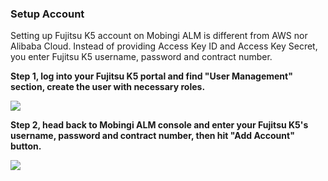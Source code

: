 ### Setup Account

Setting up Fujitsu K5 account on Mobingi ALM is different from AWS nor Alibaba Cloud. Instead of providing Access Key ID and Access Key Secret, you enter Fujitsu K5 username, password and contract number.

__Step 1, log into your Fujitsu K5 portal and find "User Management" section, create the user with necessary roles.__

<img src="https://learn-cdn.mobingi.com/images/setup-k5-account2.png" class="img-responsive img-thumbnail" />


__Step 2, head back to Mobingi ALM console and enter your Fujitsu K5's username, password and contract number, then hit "Add Account" button.__

<img src="https://learn-cdn.mobingi.com/images/setup-k5-account1.png" class="img-responsive img-thumbnail" />
